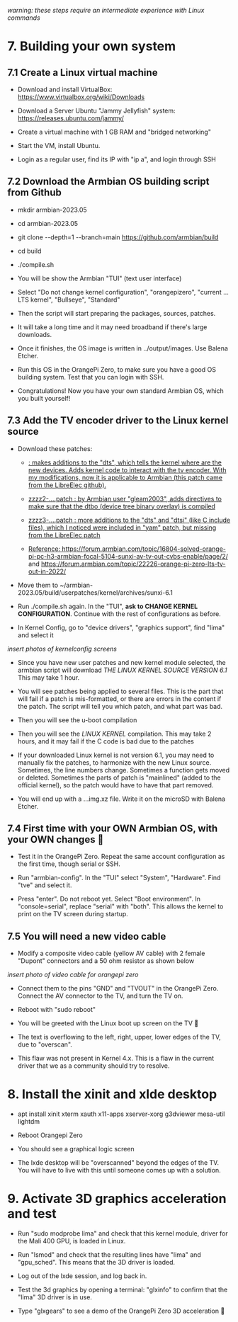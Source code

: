 *warning: these steps require an intermediate experience with Linux commands*

<h1>7. Building your own system</h1>
<h2>7.1 Create a Linux virtual machine</h2>

* Download and install VirtualBox: https://www.virtualbox.org/wiki/Downloads

* Download a Server Ubuntu "Jammy Jellyfish" system: https://releases.ubuntu.com/jammy/

* Create a virtual machine with 1 GB RAM and "bridged networking"

* Start the VM, install Ubuntu.

* Login as a regular user, find its IP with "ip a", and login through SSH

<h2>7.2 Download the Armbian OS building script from Github</h2>

* mkdir armbian-2023.05

* cd armbian-2023.05

* git clone --depth=1 --branch=main https://github.com/armbian/build

* cd build

* ./compile.sh

* You will be show the Armbian "TUI" (text user interface)

* Select "Do not change kernel configuration", "orangepizero", "current ... LTS kernel", "Bullseye", "Standard"

* Then the script will start preparing the packages, sources, patches.

* It will take a long time and it may need broadband if there's large downloads.

* Once it finishes, the OS image is written in ../output/images. Use Balena Etcher.

* Run this OS in the OrangePi Zero, to make sure you have a good OS building system. Test that you can login with SSH.

* Congratulations! Now you have your own standard Armbian OS, which you built yourself!

<h2>7.3 Add the TV encoder driver to the Linux kernel source</h2>

* Download these patches:

  * <a href="sunxi-6.1/0036-wip-h3-h5-cvbs-armbian.patch"> : makes additions to the "dts", which tells the kernel where are the new devices. Adds kernel code to interact with the tv encoder. With my modifications, now it is applicable to Armbian (this patch came from the LibreElec github).

  * zzzz2-....patch : by Armbian user "gleam2003", adds directives to make sure that the dtbo (device tree binary overlay) is compiled

  * zzzz3-....patch : more additions to the "dts" and "dtsi" (like C include files), which I noticed were included in "yam" patch, but missing from the LibreElec patch
  * Reference: https://forum.armbian.com/topic/16804-solved-orange-pi-pc-h3-armbian-focal-5104-sunxi-av-tv-out-cvbs-enable/page/2/ and https://forum.armbian.com/topic/22226-orange-pi-zero-lts-tv-out-in-2022/

* Move them to ~/armbian-2023.05/build/userpatches/kernel/archives/sunxi-6.1

* Run ./compile.sh again. In the "TUI", <b>ask to CHANGE KERNEL CONFIGURATION</b>. Continue with the rest of configurations as before.

* In Kernel Config, go to "device drivers", "graphics support", find "lima" and select it

*insert photos of kernelconfig screens*

* Since you have new user patches and new kernel module selected, the armbian script will download *_THE LINUX KERNEL SOURCE VERSION 6.1_* This may take 1 hour.

* You will see patches being applied to several files. This is the part that will fail if a patch is mis-formatted, or there are errors in the content if the patch. The script will tell you which patch, and what part was bad.

* Then you will see the u-boot compilation

* Then you will see the *_LINUX KERNEL_* compilation. This may take 2 hours, and it may fail if the C code is bad due to the patches

* If your downloaded Linux kernel is not version 6.1, you may need to manually fix the patches, to harmonize with the new Linux source. Sometimes, the line numbers change. Sometimes a function gets moved or deleted. Sometimes the parts of patch is "mainlined" (added to the official kernel), so the patch would have to have that part removed.

* You will end up with a ...img.xz file. Write it on the microSD with Balena Etcher.

<h2> 7.4 First time with your OWN Armbian OS, with your OWN changes 🤟</h2>

* Test it in the OrangePi Zero. Repeat the same account configuration as the first time, though serial or SSH.

* Run "armbian-config". In the "TUI" select "System", "Hardware". Find "tve" and select it.

* Press "enter". Do not reboot yet. Select "Boot environment". In "console=serial", replace "serial" with "both". This allows the kernel to print on the TV screen during startup.

<h2> 7.5 You will need a new video cable </h2>

* Modify a composite video cable (yellow AV cable) with 2 female "Dupont" connectors and a 50 ohm resistor as shown below

*insert photo of video cable for orangepi zero*

* Connect them to the pins "GND" and "TVOUT" in the OrangePi Zero. Connect the AV connector to the TV, and turn the TV on.

* Reboot with "sudo reboot"

* You will be greeted with the Linux boot up screen on the TV 🙂

* The text is overflowing to the left, right, upper, lower edges of the TV, due to "overscan".

* This flaw was not present in Kernel 4.x. This is a flaw in the current driver that we as a community should try to resolve.

<h1>8. Install the xinit and xlde desktop</h1>

* apt install xinit xterm xauth x11-apps xserver-xorg g3dviewer mesa-util lightdm

* Reboot Orangepi Zero

* You should see a graphical logic screen

* The lxde desktop will be "overscanned" beyond the edges of the TV. You will have to live with this until someone comes up with a solution.

<h1>9. Activate 3D graphics acceleration and test</h1>

* Run "sudo modprobe lima" and check that this kernel module, driver for the Mali 400 GPU, is loaded in Linux.

* Run "lsmod" and check that the resulting lines have "lima" and "gpu_sched". This means that the 3D driver is loaded.

* Log out of the lxde session, and log back in.

* Test the 3d graphics by opening a terminal: "glxinfo" to confirm that the "lima" 3D driver is in use.

* Type "glxgears" to see a demo of the OrangePi Zero 3D acceleration 🌠

